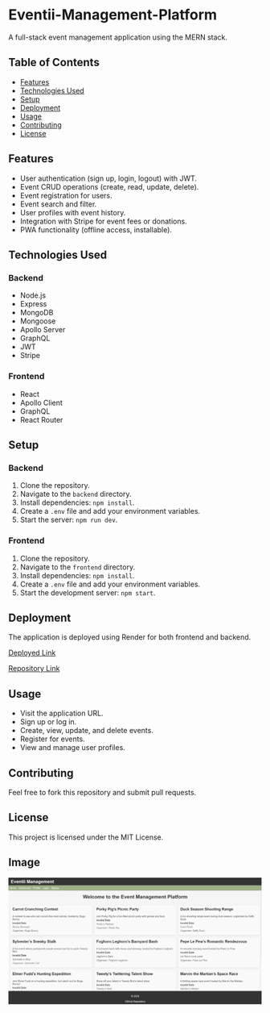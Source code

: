 
# Eventii-Management-Platform

A full-stack event management application using the MERN stack.

## Table of Contents
- [Features](#features)
- [Technologies Used](#technologies-used)
- [Setup](#setup)
- [Deployment](#deployment)
- [Usage](#usage)
- [Contributing](#contributing)
- [License](#license)

## Features

- User authentication (sign up, login, logout) with JWT.
- Event CRUD operations (create, read, update, delete).
- Event registration for users.
- Event search and filter.
- User profiles with event history.
- Integration with Stripe for event fees or donations.
- PWA functionality (offline access, installable).

## Technologies Used

### Backend

- Node.js
- Express
- MongoDB
- Mongoose
- Apollo Server
- GraphQL
- JWT
- Stripe

### Frontend

- React
- Apollo Client
- GraphQL
- React Router

## Setup

### Backend

1. Clone the repository.
2. Navigate to the `backend` directory.
3. Install dependencies: `npm install`.
4. Create a `.env` file and add your environment variables.
5. Start the server: `npm run dev`.

### Frontend

1. Clone the repository.
2. Navigate to the `frontend` directory.
3. Install dependencies: `npm install`.
4. Create a `.env` file and add your environment variables.
5. Start the development server: `npm start`.

## Deployment

The application is deployed using Render for both frontend and backend.

[Deployed Link](#) 

[Repository Link](https://github.com/yahm0/Eventii-Management-Platform) 

## Usage

- Visit the application URL.
- Sign up or log in.
- Create, view, update, and delete events.
- Register for events.
- View and manage user profiles.

## Contributing

Feel free to fork this repository and submit pull requests.

## License

This project is licensed under the MIT License.

## Image

![Application Screenshot](./IMG/image.png)